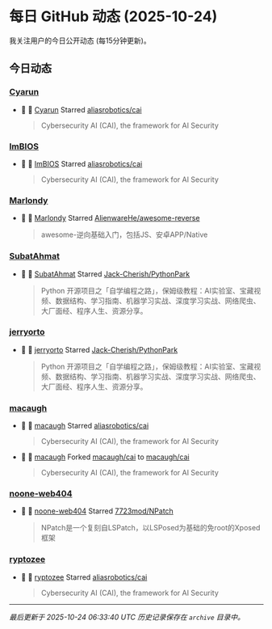 # 每日 GitHub 动态 (2025-10-24)

我关注用户的今日公开动态 (每15分钟更新)。

## 今日动态

### [Cyarun](https://github.com/Cyarun)
- 🌟 👤 [Cyarun](https://github.com/Cyarun) Starred [aliasrobotics/cai](https://github.com/aliasrobotics/cai)
  > Cybersecurity AI (CAI), the framework for AI Security

### [ImBIOS](https://github.com/ImBIOS)
- 🌟 👤 [ImBIOS](https://github.com/ImBIOS) Starred [aliasrobotics/cai](https://github.com/aliasrobotics/cai)
  > Cybersecurity AI (CAI), the framework for AI Security

### [Marlondy](https://github.com/Marlondy)
- 🌟 👤 [Marlondy](https://github.com/Marlondy) Starred [AlienwareHe/awesome-reverse](https://github.com/AlienwareHe/awesome-reverse)
  > awesome-逆向基础入门，包括JS、安卓APP/Native

### [SubatAhmat](https://github.com/SubatAhmat)
- 🌟 👤 [SubatAhmat](https://github.com/SubatAhmat) Starred [Jack-Cherish/PythonPark](https://github.com/Jack-Cherish/PythonPark)
  > Python 开源项目之「自学编程之路」，保姆级教程：AI实验室、宝藏视频、数据结构、学习指南、机器学习实战、深度学习实战、网络爬虫、大厂面经、程序人生、资源分享。

### [jerryorto](https://github.com/jerryorto)
- 🌟 👤 [jerryorto](https://github.com/jerryorto) Starred [Jack-Cherish/PythonPark](https://github.com/Jack-Cherish/PythonPark)
  > Python 开源项目之「自学编程之路」，保姆级教程：AI实验室、宝藏视频、数据结构、学习指南、机器学习实战、深度学习实战、网络爬虫、大厂面经、程序人生、资源分享。

### [macaugh](https://github.com/macaugh)
- 🌟 👤 [macaugh](https://github.com/macaugh) Starred [aliasrobotics/cai](https://github.com/aliasrobotics/cai)
  > Cybersecurity AI (CAI), the framework for AI Security
- 🍴 👤 [macaugh](https://github.com/macaugh) Forked [macaugh/cai](https://github.com/macaugh/cai) to [macaugh/cai](https://github.com/macaugh/cai)
  > Cybersecurity AI (CAI), the framework for AI Security

### [noone-web404](https://github.com/noone-web404)
- 🌟 👤 [noone-web404](https://github.com/noone-web404) Starred [7723mod/NPatch](https://github.com/7723mod/NPatch)
  > NPatch是一个复刻自LSPatch，以LSPosed为基础的免root的Xposed框架

### [ryptozee](https://github.com/ryptozee)
- 🌟 👤 [ryptozee](https://github.com/ryptozee) Starred [aliasrobotics/cai](https://github.com/aliasrobotics/cai)
  > Cybersecurity AI (CAI), the framework for AI Security


---
*最后更新于 2025-10-24 06:33:40 UTC*
*历史记录保存在 `archive` 目录中。*
